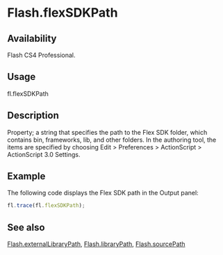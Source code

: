# Flash.flexSDKPath

## Availability

Flash CS4 Professional.

## Usage

fl.flexSDKPath

## Description

Property; a string that specifies the path to the Flex SDK folder, which contains bin, frameworks, lib, and other folders. In the authoring tool, the items are specified by choosing Edit > Preferences > ActionScript > ActionScript 3.0 Settings.

## Example

The following code displays the Flex SDK path in the Output panel:

```javascript
fl.trace(fl.flexSDKPath);
```

## See also

[Flash.externalLibraryPath](../Flash_object/Flash23.md), [Flash.libraryPath](../Flash_object/Flash39.md), [Flash.sourcePath](../Flash_object/Flash72.md)
